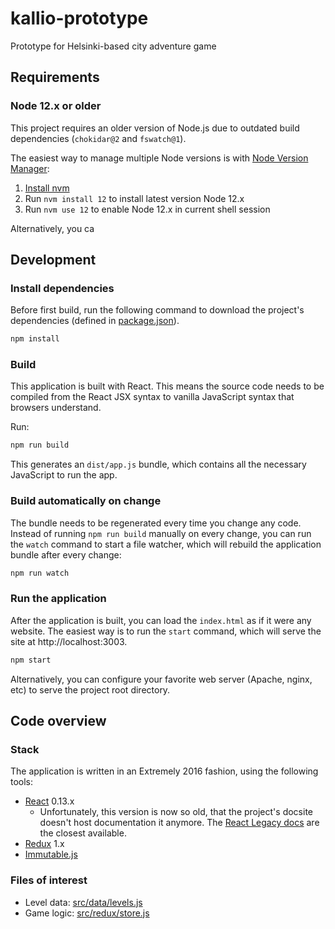 # kallio-prototype

Prototype for Helsinki-based city adventure game

## Requirements

### Node 12.x or older

This project requires an older version of Node.js due to outdated build dependencies (`chokidar@2` and `fswatch@1`).

The easiest way to manage multiple Node versions is with [Node Version Manager](https://github.com/nvm-sh/nvm):

1. [Install nvm](https://github.com/nvm-sh/nvm#installing-and-updating)
2. Run `nvm install 12` to install latest version Node 12.x
3. Run `nvm use 12` to enable Node 12.x in current shell session

Alternatively, you ca

## Development

### Install dependencies

Before first build, run the following command to download the project's dependencies (defined in [package.json](package.json)).

```sh
npm install
```

### Build

This application is built with React. This means the source code needs to be compiled from the React JSX syntax to vanilla JavaScript syntax that browsers understand.

Run:

```sh
npm run build
```

This generates an `dist/app.js` bundle, which contains all the necessary JavaScript to run the app.

### Build automatically on change

The bundle needs to be regenerated every time you change any code. Instead of running `npm run build` manually on every change, you can run the `watch` command to start a file watcher, which will rebuild the application bundle after every change:

```sh
npm run watch
```

### Run the application

After the application is built, you can load the `index.html` as if it were any website. The easiest way is to run the `start` command, which will serve the site at http://localhost:3003.

```sh
npm start
```

Alternatively, you can configure your favorite web server (Apache, nginx, etc) to serve the project root directory.

## Code overview

### Stack

The application is written in an Extremely 2016 fashion, using the following tools:

- [React](https://reactjs.org/) 0.13.x
  - Unfortunately, this version is now so old, that the project's docsite doesn't host documentation it anymore. The [React Legacy docs](https://react-legacy.netlify.app/) are the closest available.
- [Redux](https://redux.js.org/) 1.x
- [Immutable.js](https://github.com/immutable-js/immutable-js)

### Files of interest

- Level data: [src/data/levels.js](src/data/levels.js)
- Game logic: [src/redux/store.js](src/redux/store.js)
